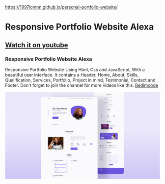 https://1997loinnn.github.io/personal-portfolio-website/

# Responsive Portfolio Website Alexa
## [Watch it on youtube](https://youtu.be/27JtRAI3QO8)
### Responsive Portfolio Website Alexa
Responsive Portfolio Website Using Html, Css and JavaScript, With a beautiful user interface. It contains a Header, Home, About, Skills, Qualification, Services, Portfolio, Project in mind, Testimonial, Contact and Footer.
Don't forget to join the channel for more videos like this. [Bedimcode](https://www.youtube.com/c/Bedimcode)

![Resume cv](/preview.png)
